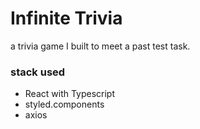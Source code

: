 # Infinite Trivia
a trivia game I built to meet a past test task.
### stack used
- React with Typescript
- styled.components
- axios